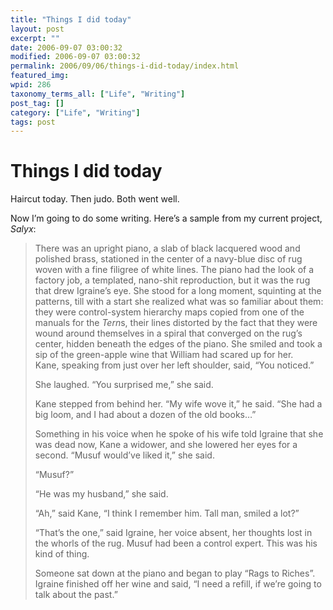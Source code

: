 ```yaml
---
title: "Things I did today"
layout: post
excerpt: ""
date: 2006-09-07 03:00:32
modified: 2006-09-07 03:00:32
permalink: 2006/09/06/things-i-did-today/index.html
featured_img: 
wpid: 286
taxonomy_terms_all: ["Life", "Writing"]
post_tag: []
category: ["Life", "Writing"]
tags: post
---
```


# Things I did today

Haircut today. Then judo. Both went well.

Now I’m going to do some writing. Here’s a sample from my current project, *Salyx*:

> There was an upright piano, a slab of black lacquered wood and polished brass, stationed in the center of a navy-blue disc of rug woven with a fine filigree of white lines. The piano had the look of a factory job, a templated, nano-shit reproduction, but it was the rug that drew Igraine’s eye. She stood for a long moment, squinting at the patterns, till with a start she realized what was so familiar about them: they were control-system hierarchy maps copied from one of the manuals for the *Tern*s, their lines distorted by the fact that they were wound around themselves in a spiral that converged on the rug’s center, hidden beneath the edges of the piano. She smiled and took a sip of the green-apple wine that William had scared up for her.  
> Kane, speaking from just over her left shoulder, said, “You noticed.”
> 
> She laughed. “You surprised me,” she said.
> 
> Kane stepped from behind her. “My wife wove it,” he said. “She had a big loom, and I had about a dozen of the old books…”
> 
> Something in his voice when he spoke of his wife told Igraine that she was dead now, Kane a widower, and she lowered her eyes for a second. “Musuf would’ve liked it,” she said.
> 
> “Musuf?”
> 
> “He was my husband,” she said.
> 
> “Ah,” said Kane, “I think I remember him. Tall man, smiled a lot?”
> 
> “That’s the one,” said Igraine, her voice absent, her thoughts lost in the whorls of the rug. Musuf had been a control expert. This was his kind of thing.
> 
> Someone sat down at the piano and began to play “Rags to Riches”. Igraine finished off her wine and said, “I need a refill, if we’re going to talk about the past.”